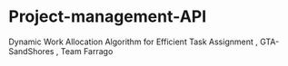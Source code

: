 # Project-management-API
Dynamic Work Allocation Algorithm for Efficient Task Assignment , GTA-SandShores , Team Farrago


